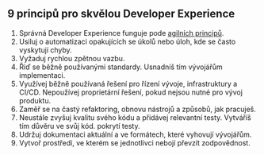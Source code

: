 ## 9 principů pro skvělou Developer Experience

1. Správná Developer Experience funguje pode
   [agilních principů](https://agilemanifesto.org/).
2. Usiluj o automatizaci opakujících se úkolů nebo úloh, kde se často vyskytují
   chyby.
3. Vyžaduj rychlou zpětnou vazbu.
4. Řiď se běžně používanými standardy. Usnadníš tím vývojářům implementaci.
5. Využívej běžně používaná řešení pro řízení vývoje, infrastruktury a CI/CD.
   Nepoužívej proprietární řešení, pokud nejsou nutné pro vývoj produktu.
6. Zaměř se na častý refaktoring, obnovu nástrojů a způsobů, jak pracuješ.
7. Neustále zvyšuj kvalitu svého kódu a přidávej relevantní testy. Vytváříš tím důvěru ve svůj kód.
   pokrytí testy.
8. Udržuj dokumentaci aktuální a ve formátech, které vyhovují vývojářům.
9. Vytvoř prostředí, ve kterém se jednotlivci nebojí převzít zodpovědnost.
